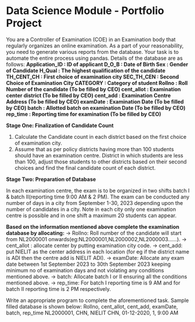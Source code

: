 # Data Science Module - Portfolio Project 

You are a Controller of Examination (COE) in an Examination body that regularly organizes an online examination. As a part of your reasonability, you need to generate various reports from the database. Your task is to automate the entire process using pandas. Details of the database are as
follows:
**Application_ID : ID of applicant
D_O_B : Date of Birth
Sex : Gender of Candidate
H_Qual : The highest qualification of the candidate
TH_CENT_CH : First choice of examination city
SEC_TH_CEN : Second Choice of Examination City
CATEGORY : Category of student
Rollno : Roll Number of the candidate (To be filled by CEO)
cent_allot : Examination center district (To be filled by CEO)
cent_add : Examination Centre Address (To be filled by CEO)
examDate : Examination Date (To be filled by CEO)
batch : Allotted batch on examination Date (To be filled by CEO)
rep_time : Reporting time for examination (To be filled by CEO)**

**Stage One: Finalization of Candidate Count**
1. Calculate the Candidate count in each district based on the first choice of examination city.
2. Assume that as per policy districts having more than 100 students should have an examination centre. District in which students are less than 100, adjust those students to other districts
based on their second choices and find the final candidate count of each district.

**Stage Two: Preparation of Database**

In each examination centre, the exam is to be organized in two shifts batch I & batch II(reporting time 9:00 AM & 2 PM). The exam can be conducted any number of days in a city from
September 1-30, 2023 depending upon the number of candidates in a city. Note in each city only one examination centre is possible and in one shift a maximum 20 students can appear.

**Based on the information mentioned above complete the examination database by allocating:**
          -> Rollno: Roll number of the candidate will start from NL2000001 onwards(eg:NL2000001,NL2000002,NL2000003……).
          -> cent_allot : allocate center by putting examination city code.
          -> cent_add: put NIELIT <District Name> as the center address in each location (for eg if the district name is ADI then the centre add is NIELIT ADI).
          -> examDate: Allocate any exam date between 1st September 2023 to 30th September 2023 keeping minimum no of examination days and not violating any conditions mentioned above.
          -> batch: Allocate batch I or II ensuring all the conditions mentioned above.
          -> rep_time: For batch I reporting time is 9 AM and for batch II reporting time is 2 PM respectively.

Write an appropriate program to complete the aforementioned task. Sample filled database is shown below:
Rollno, cent_allot, cent_add, examDate, batch, rep_time
NL2000001, CHN, NIELIT CHN, 01-12-2020, 1, 9:00 AM
